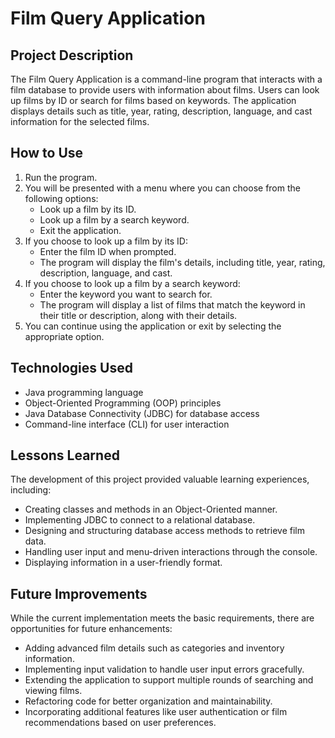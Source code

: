 # Film Query Application

## Project Description

The Film Query Application is a command-line program that interacts with a film database to provide users with information about films. Users can look up films by ID or search for films based on keywords. The application displays details such as title, year, rating, description, language, and cast information for the selected films.

## How to Use

1. Run the program.
2. You will be presented with a menu where you can choose from the following options:
   - Look up a film by its ID.
   - Look up a film by a search keyword.
   - Exit the application.
3. If you choose to look up a film by its ID:
   - Enter the film ID when prompted.
   - The program will display the film's details, including title, year, rating, description, language, and cast.
4. If you choose to look up a film by a search keyword:
   - Enter the keyword you want to search for.
   - The program will display a list of films that match the keyword in their title or description, along with their details.
5. You can continue using the application or exit by selecting the appropriate option.

## Technologies Used

- Java programming language
- Object-Oriented Programming (OOP) principles
- Java Database Connectivity (JDBC) for database access
- Command-line interface (CLI) for user interaction

## Lessons Learned

The development of this project provided valuable learning experiences, including:

- Creating classes and methods in an Object-Oriented manner.
- Implementing JDBC to connect to a relational database.
- Designing and structuring database access methods to retrieve film data.
- Handling user input and menu-driven interactions through the console.
- Displaying information in a user-friendly format.

## Future Improvements

While the current implementation meets the basic requirements, there are opportunities for future enhancements:

- Adding advanced film details such as categories and inventory information.
- Implementing input validation to handle user input errors gracefully.
- Extending the application to support multiple rounds of searching and viewing films.
- Refactoring code for better organization and maintainability.
- Incorporating additional features like user authentication or film recommendations based on user preferences.